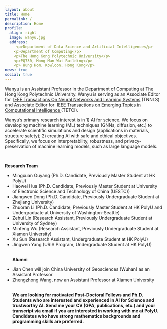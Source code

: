 ```yaml
---
layout: about
title: Home
permalink: /
description: Home
profile:
  align: right
  image: wanyu.jpg
  address: 
     <p>Department of Data Science and Artificial Intelligence</p>
    <p>Department of Computing</p>
    <p>The Hong Kong Polytechnic University</p>
    <p>PQ730, Mong Man Wai Building</p>
    <p> Hung Hom, Kowloon, Hong Kong</p>
news: true
social: true
---
```

Wanyu is an Assistant Professor in the Department of Computing at The Hong Kong Polytechnic University. Wanyu is serving as an Associate Editor for  <a href="https://cis.ieee.org/publications/t-neural-networks-and-learning-systems/ieee-transactions-on-neural-networks-and-learning-systems">IEEE Transactions On Neural Networks and Learning Systems</a> (TNNLS) and Associate Editor for  <a href="https://cis.ieee.org/publications/t-emerging-topics-in-ci">IEEE Transactions on Emerging Topics in Computational Intelligence </a> (TETCI).

Wanyu’s primary research interest is in 1) AI for science. We focus on developing machine learning (ML) techniques (GNNs, diffusion, etc.) to accelerate scientific simulations and design (applications in materials, structure safety); 2) creating AI with safe and ethical objectives. Specifically, we focus on interpretability, robustness, and privacy-preservation of machine learning models, such as large language models. 


<br>

<p> <strong>Research Team</strong>
<ul class="square">
<li>Mingxuan Ouyang (Ph.D. Candidate, Previously Master Student at HK PolyU)</li>
<li>Haowei Hua (Ph.D. Candidate, Previously Master Student at University of Electronic Science and Technology of China (UESTC))</li>
<li>Jiangwen Dong (Ph.D. Candidate, Previously Undergraduate Student at Zhejiang University)</li>
<li>Zhuoran Li (Ph.D. Candidate, Previously Master Student at HK PolyU and Undergraduate at University of Washington-Seattle)</li>
<li>Zehui Lin (Research Assistant, Previously Undergraduate Student at University of Sydney)</li>
<li>Minfeng Wu (Research Assistant, Previously Undergraduate Student at Xiamen University)</li>
<li>Xu Sun (Research Assistant, Undergraduate Student at HK PolyU)</li>
<li>Jingwen Yang (URIS Program, Undergraduate Student at HK PolyU)</li>

<br>

<p> <strong>Alumni</strong>
<li>Jian Chen will join China University of Geosciences (Wuhan) as an Assistant Professor</li>
<li>Zhengzhong Wang, now an Assistant Professor at Xiamen University</li>
<br>
<p> <strong>We are looking for motivated Post-Doctoral Fellows and Ph.D. Students who are interested and experienced in AI for Science and trustworthy AI. Send me your CV (GPA, publications, etc.) and your transcript via email if you are interested in working with me at PolyU. Candidates who have strong mathematics backgrounds and programming skills are preferred. </strong>
<br>
<br>
